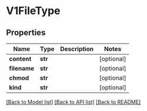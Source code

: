 # V1FileType

## Properties
Name | Type | Description | Notes
------------ | ------------- | ------------- | -------------
**content** | **str** |  | [optional] 
**filename** | **str** |  | [optional] 
**chmod** | **str** |  | [optional] 
**kind** | **str** |  | [optional] 

[[Back to Model list]](../README.md#documentation-for-models) [[Back to API list]](../README.md#documentation-for-api-endpoints) [[Back to README]](../README.md)


